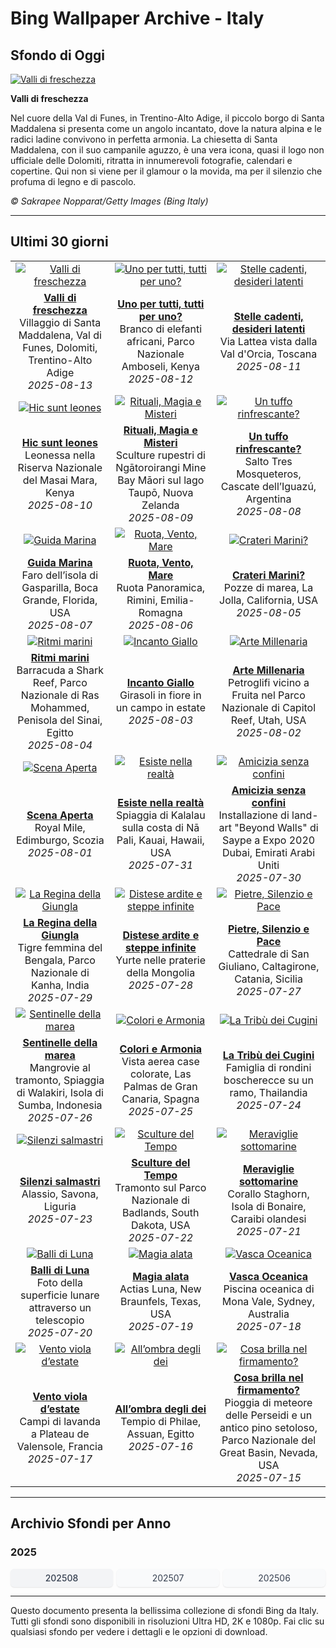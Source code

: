 # Bing Wallpaper Archive - Italy

## Sfondo di Oggi

[![Valli di freschezza](https://www.bing.com/th?id=OHR.SantaMaddalena_IT-IT2896067117_UHD.jpg&pid=hp&w=2560)](https://bing.codexun.com/it/detail/20250813)

**Valli di freschezza**

Nel cuore della Val di Funes, in Trentino-Alto Adige, il piccolo borgo di Santa Maddalena si presenta come un angolo incantato, dove la natura alpina e le radici ladine convivono in perfetta armonia. La chiesetta di Santa Maddalena, con il suo campanile aguzzo, è una vera icona, quasi il logo non ufficiale delle Dolomiti, ritratta in innumerevoli fotografie, calendari e copertine. Qui non si viene per il glamour o la movida, ma per il silenzio che profuma di legno e di pascolo.

*© Sakrapee Nopparat/Getty Images (Bing Italy)*

---

## Ultimi 30 giorni

| | | |
|:---:|:---:|:---:|
| [![Valli di freschezza](https://www.bing.com/th?id=OHR.SantaMaddalena_IT-IT2896067117_UHD.jpg&pid=hp&w=2560)](https://bing.codexun.com/it/detail/20250813) | [![Uno per tutti, tutti per uno?](https://www.bing.com/th?id=OHR.KenyaElephants_IT-IT2826374695_UHD.jpg&pid=hp&w=2560)](https://bing.codexun.com/it/detail/20250812) | [![Stelle cadenti, desideri latenti](https://www.bing.com/th?id=OHR.StelleSanLorenzo_IT-IT2737058274_UHD.jpg&pid=hp&w=2560)](https://bing.codexun.com/it/detail/20250811) | 
| **[Valli di freschezza](https://bing.codexun.com/it/detail/20250813)**<br>Villaggio di Santa Maddalena, Val di Funes, Dolomiti, Trentino-Alto Adige<br>*2025-08-13* | **[Uno per tutti, tutti per uno?](https://bing.codexun.com/it/detail/20250812)**<br>Branco di elefanti africani, Parco Nazionale Amboseli, Kenya<br>*2025-08-12* | **[Stelle cadenti, desideri latenti](https://bing.codexun.com/it/detail/20250811)**<br>Via Lattea vista dalla Val d'Orcia, Toscana<br>*2025-08-11* | 
| [![Hic sunt leones](https://www.bing.com/th?id=OHR.LionessKenya_IT-IT2680402991_UHD.jpg&pid=hp&w=2560)](https://bing.codexun.com/it/detail/20250810) | [![Rituali, Magia e Misteri](https://www.bing.com/th?id=OHR.MaoriRock_IT-IT5330765111_UHD.jpg&pid=hp&w=2560)](https://bing.codexun.com/it/detail/20250809) | [![Un tuffo rinfrescante?](https://www.bing.com/th?id=OHR.IguazuArgentina_IT-IT2568791763_UHD.jpg&pid=hp&w=2560)](https://bing.codexun.com/it/detail/20250808) | 
| **[Hic sunt leones](https://bing.codexun.com/it/detail/20250810)**<br>Leonessa nella Riserva Nazionale del Masai Mara, Kenya<br>*2025-08-10* | **[Rituali, Magia e Misteri](https://bing.codexun.com/it/detail/20250809)**<br>Sculture rupestri di Ngātoroirangi Mine Bay Māori sul lago Taupō, Nuova Zelanda<br>*2025-08-09* | **[Un tuffo rinfrescante?](https://bing.codexun.com/it/detail/20250808)**<br>Salto Tres Mosqueteros, Cascate dell’Iguazú, Argentina<br>*2025-08-08* | 
| [![Guida Marina](https://www.bing.com/th?id=OHR.GasparillaLight_IT-IT1390366319_UHD.jpg&pid=hp&w=2560)](https://bing.codexun.com/it/detail/20250807) | [![Ruota, Vento, Mare](https://www.bing.com/th?id=OHR.RuotaRimini_IT-IT1297102060_UHD.jpg&pid=hp&w=2560)](https://bing.codexun.com/it/detail/20250806) | [![Crateri Marini?](https://www.bing.com/th?id=OHR.CaliforniaTidepool_IT-IT9185950611_UHD.jpg&pid=hp&w=2560)](https://bing.codexun.com/it/detail/20250805) | 
| **[Guida Marina](https://bing.codexun.com/it/detail/20250807)**<br>Faro dell’isola di Gasparilla, Boca Grande, Florida, USA<br>*2025-08-07* | **[Ruota, Vento, Mare](https://bing.codexun.com/it/detail/20250806)**<br>Ruota Panoramica, Rimini, Emilia-Romagna<br>*2025-08-06* | **[Crateri Marini?](https://bing.codexun.com/it/detail/20250805)**<br>Pozze di marea, La Jolla, California, USA<br>*2025-08-05* | 
| [![Ritmi marini](https://www.bing.com/th?id=OHR.BlackfinBarracuda_IT-IT1143705457_UHD.jpg&pid=hp&w=2560)](https://bing.codexun.com/it/detail/20250804) | [![Incanto Giallo](https://www.bing.com/th?id=OHR.HappySunflower_IT-IT1160856056_UHD.jpg&pid=hp&w=2560)](https://bing.codexun.com/it/detail/20250803) | [![Arte Millenaria](https://www.bing.com/th?id=OHR.FruitaPetroglyphs_IT-IT1255778593_UHD.jpg&pid=hp&w=2560)](https://bing.codexun.com/it/detail/20250802) | 
| **[Ritmi marini](https://bing.codexun.com/it/detail/20250804)**<br>Barracuda a Shark Reef, Parco Nazionale di Ras Mohammed, Penisola del Sinai, Egitto<br>*2025-08-04* | **[Incanto Giallo](https://bing.codexun.com/it/detail/20250803)**<br>Girasoli in fiore in un campo in estate<br>*2025-08-03* | **[Arte Millenaria](https://bing.codexun.com/it/detail/20250802)**<br>Petroglifi vicino a Fruita nel Parco Nazionale di Capitol Reef, Utah, USA<br>*2025-08-02* | 
| [![Scena Aperta](https://www.bing.com/th?id=OHR.EdinburghFringe_IT-IT8835204472_UHD.jpg&pid=hp&w=2560)](https://bing.codexun.com/it/detail/20250801) | [![Esiste nella realtà](https://www.bing.com/th?id=OHR.NaPaliKauai_IT-IT1557569434_UHD.jpg&pid=hp&w=2560)](https://bing.codexun.com/it/detail/20250731) | [![Amicizia senza confini](https://www.bing.com/th?id=OHR.SaypeDubai_IT-IT8691118780_UHD.jpg&pid=hp&w=2560)](https://bing.codexun.com/it/detail/20250730) | 
| **[Scena Aperta](https://bing.codexun.com/it/detail/20250801)**<br>Royal Mile, Edimburgo, Scozia<br>*2025-08-01* | **[Esiste nella realtà](https://bing.codexun.com/it/detail/20250731)**<br>Spiaggia di Kalalau sulla costa di Nā Pali, Kauai, Hawaii, USA<br>*2025-07-31* | **[Amicizia senza confini](https://bing.codexun.com/it/detail/20250730)**<br>Installazione di land-art "Beyond Walls" di Saype a Expo 2020 Dubai, Emirati Arabi Uniti<br>*2025-07-30* | 
| [![La Regina della Giungla](https://www.bing.com/th?id=OHR.TigerDay_IT-IT8572184729_UHD.jpg&pid=hp&w=2560)](https://bing.codexun.com/it/detail/20250729) | [![Distese ardite e steppe infinite](https://www.bing.com/th?id=OHR.MongoliaYurts_IT-IT8478321001_UHD.jpg&pid=hp&w=2560)](https://bing.codexun.com/it/detail/20250728) | [![Pietre, Silenzio e Pace](https://www.bing.com/th?id=OHR.CaltagironeSicilia_IT-IT1493069823_UHD.jpg&pid=hp&w=2560)](https://bing.codexun.com/it/detail/20250727) | 
| **[La Regina della Giungla](https://bing.codexun.com/it/detail/20250729)**<br>Tigre femmina del Bengala, Parco Nazionale di Kanha, India<br>*2025-07-29* | **[Distese ardite e steppe infinite](https://bing.codexun.com/it/detail/20250728)**<br>Yurte nelle praterie della Mongolia<br>*2025-07-28* | **[Pietre, Silenzio e Pace](https://bing.codexun.com/it/detail/20250727)**<br>Cattedrale di San Giuliano, Caltagirone, Catania, Sicilia<br>*2025-07-27* | 
| [![Sentinelle della marea](https://www.bing.com/th?id=OHR.MangroveTwilight_IT-IT8283933203_UHD.jpg&pid=hp&w=2560)](https://bing.codexun.com/it/detail/20250726) | [![Colori e Armonia](https://www.bing.com/th?id=OHR.LasPalmas_IT-IT1381176116_UHD.jpg&pid=hp&w=2560)](https://bing.codexun.com/it/detail/20250725) | [![La Tribù dei Cugini](https://www.bing.com/th?id=OHR.AshyWoodswallow_IT-IT3849663666_UHD.jpg&pid=hp&w=2560)](https://bing.codexun.com/it/detail/20250724) | 
| **[Sentinelle della marea](https://bing.codexun.com/it/detail/20250726)**<br>Mangrovie al tramonto, Spiaggia di Walakiri, Isola di Sumba, Indonesia<br>*2025-07-26* | **[Colori e Armonia](https://bing.codexun.com/it/detail/20250725)**<br>Vista aerea case colorate, Las Palmas de Gran Canaria, Spagna<br>*2025-07-25* | **[La Tribù dei Cugini](https://bing.codexun.com/it/detail/20250724)**<br>Famiglia di rondini boscherecce su un ramo, Thailandia<br>*2025-07-24* | 
| [![Silenzi salmastri](https://www.bing.com/th?id=OHR.AlassioLiguria_IT-IT1114546774_UHD.jpg&pid=hp&w=2560)](https://bing.codexun.com/it/detail/20250723) | [![Sculture del Tempo](https://www.bing.com/th?id=OHR.BadlandsSunset_IT-IT3807784060_UHD.jpg&pid=hp&w=2560)](https://bing.codexun.com/it/detail/20250722) | [![Meraviglie sottomarine](https://www.bing.com/th?id=OHR.AcroporaReef_IT-IT2371984871_UHD.jpg&pid=hp&w=2560)](https://bing.codexun.com/it/detail/20250721) | 
| **[Silenzi salmastri](https://bing.codexun.com/it/detail/20250723)**<br>Alassio, Savona, Liguria<br>*2025-07-23* | **[Sculture del Tempo](https://bing.codexun.com/it/detail/20250722)**<br>Tramonto sul Parco Nazionale di Badlands, South Dakota, USA<br>*2025-07-22* | **[Meraviglie sottomarine](https://bing.codexun.com/it/detail/20250721)**<br>Corallo Staghorn, Isola di Bonaire, Caraibi olandesi<br>*2025-07-21* | 
| [![Balli di Luna](https://www.bing.com/th?id=OHR.BigMoon_IT-IT7283568510_UHD.jpg&pid=hp&w=2560)](https://bing.codexun.com/it/detail/20250720) | [![Magia alata](https://www.bing.com/th?id=OHR.MothWeek_IT-IT2222446823_UHD.jpg&pid=hp&w=2560)](https://bing.codexun.com/it/detail/20250719) | [![Vasca Oceanica](https://www.bing.com/th?id=OHR.MonaValePool_IT-IT0291843782_UHD.jpg&pid=hp&w=2560)](https://bing.codexun.com/it/detail/20250718) | 
| **[Balli di Luna](https://bing.codexun.com/it/detail/20250720)**<br>Foto della superficie lunare attraverso un telescopio<br>*2025-07-20* | **[Magia alata](https://bing.codexun.com/it/detail/20250719)**<br>Actias Luna, New Braunfels, Texas, USA<br>*2025-07-19* | **[Vasca Oceanica](https://bing.codexun.com/it/detail/20250718)**<br>Piscina oceanica di Mona Vale, Sydney, Australia<br>*2025-07-18* | 
| [![Vento viola d’estate](https://www.bing.com/th?id=OHR.FranceLavender_IT-IT7177980672_UHD.jpg&pid=hp&w=2560)](https://bing.codexun.com/it/detail/20250717) | [![All’ombra degli dei](https://www.bing.com/th?id=OHR.TemplePhilae_IT-IT7785409392_UHD.jpg&pid=hp&w=2560)](https://bing.codexun.com/it/detail/20250716) | [![Cosa brilla nel firmamento?](https://www.bing.com/th?id=OHR.PerseidsPine_IT-IT7125588777_UHD.jpg&pid=hp&w=2560)](https://bing.codexun.com/it/detail/20250715) | 
| **[Vento viola d’estate](https://bing.codexun.com/it/detail/20250717)**<br>Campi di lavanda a Plateau de Valensole, Francia<br>*2025-07-17* | **[All’ombra degli dei](https://bing.codexun.com/it/detail/20250716)**<br>Tempio di Philae, Assuan, Egitto<br>*2025-07-16* | **[Cosa brilla nel firmamento?](https://bing.codexun.com/it/detail/20250715)**<br>Pioggia di meteore delle Perseidi e un antico pino setoloso, Parco Nazionale del Great Basin, Nevada, USA<br>*2025-07-15* | 


---

## Archivio Sfondi per Anno

### 2025
<div style="display: grid; grid-template-columns: repeat(auto-fit, minmax(80px, 1fr)); gap: 6px; margin: 12px 0;">
<a href="https://bing.codexun.com/it/archive/202508" style="padding: 6px 12px; font-size: 14px; border-radius: 6px; box-shadow: 0 1px 2px rgba(0,0,0,0.1); background-color: #f3f4f6; color: #374151; text-decoration: none; text-align: center; transition: background-color 0.2s ease; font-weight: 500;">202508</a>
<a href="https://bing.codexun.com/it/archive/202507" style="padding: 6px 12px; font-size: 14px; border-radius: 6px; box-shadow: 0 1px 2px rgba(0,0,0,0.1); background-color: #f9fafb; color: #374151; text-decoration: none; text-align: center; transition: background-color 0.2s ease;">202507</a>
<a href="https://bing.codexun.com/it/archive/202506" style="padding: 6px 12px; font-size: 14px; border-radius: 6px; box-shadow: 0 1px 2px rgba(0,0,0,0.1); background-color: #f9fafb; color: #374151; text-decoration: none; text-align: center; transition: background-color 0.2s ease;">202506</a>
</div>



---

Questo documento presenta la bellissima collezione di sfondi Bing da Italy. Tutti gli sfondi sono disponibili in risoluzioni Ultra HD, 2K e 1080p. Fai clic su qualsiasi sfondo per vedere i dettagli e le opzioni di download.
